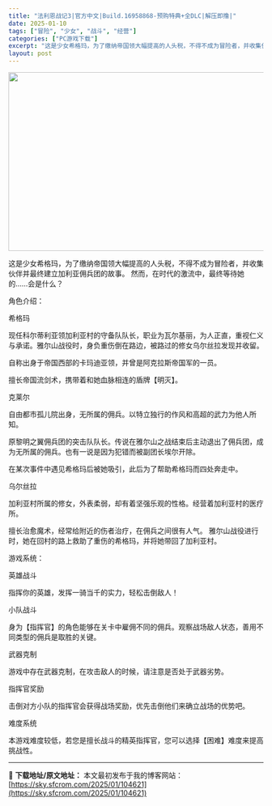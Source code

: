 ```yaml
---
title: "法利恩战记3|官方中文|Build.16958868-预购特典+全DLC|解压即撸|"
date: 2025-01-10
tags: ["冒险", "少女", "战斗", "经营"]
categories: ["PC游戏下载"]
excerpt: "这是少女希格玛，为了缴纳帝国领大幅提高的人头税，不得不成为冒险者，并收集伙伴并最终建立加利亚佣兵团的故事。 然而，在时代的激流中，最终等待她的……会是什么？ 角色介绍： 希格玛 现任科尔蒂利亚领加利亚村的守备队队长，职业为瓦尔基丽，为人正直，重视仁义与承诺。雅尔山战役时，身负重伤倒在路边，被路过的修&hellip;"
layout: post
---
```


<img class="aligncenter size-full wp-image-104650" src="https://sky.sfcrom.com/wp-content/uploads/2025/01/2025011007473697.webp" alt="" width="616" height="353" />

这是少女希格玛，为了缴纳帝国领大幅提高的人头税，不得不成为冒险者，并收集伙伴并最终建立加利亚佣兵团的故事。 然而，在时代的激流中，最终等待她的……会是什么？

角色介绍：

希格玛

现任科尔蒂利亚领加利亚村的守备队队长，职业为瓦尔基丽，为人正直，重视仁义与承诺。雅尔山战役时，身负重伤倒在路边，被路过的修女乌尔丝拉发现并收留。

自称出身于帝国西部的卡玛迪亚领，并曾是阿克拉斯帝国军的一员。

擅长帝国流剑术，携带着和她血脉相连的盾牌【明灭】。

克莱尔

自由都市孤儿院出身，无所属的佣兵。以特立独行的作风和高超的武力为他人所知。

原黎明之翼佣兵团的突击队队长。传说在雅尔山之战结束后主动退出了佣兵团，成为无所属的佣兵。也有一说是因为犯错而被副团长埃尔开除。

在某次事件中遇见希格玛后被她吸引，此后为了帮助希格玛而四处奔走中。

乌尔丝拉

加利亚村所属的修女，外表柔弱，却有着坚强乐观的性格。经营着加利亚村的医疗所。

擅长治愈魔术，经常给附近的伤者治疗，在佣兵之间很有人气。 雅尔山战役进行时，她在回村的路上救助了重伤的希格玛，并将她带回了加利亚村。

游戏系统：

英雄战斗

指挥你的英雄，发挥一骑当千的实力，轻松击倒敌人！

小队战斗

身为【指挥官】的角色能够在关卡中雇佣不同的佣兵。观察战场敌人状态，善用不同类型的佣兵是取胜的关键。

武器克制

游戏中存在武器克制，在攻击敌人的时候，请注意是否处于武器劣势。

指挥官奖励

击倒对方小队的指挥官会获得战场奖励，优先击倒他们来确立战场的优势吧。

难度系统

本游戏难度较低，若您是擅长战斗的精英指挥官，您可以选择【困难】难度来提高挑战性。

---
📖 **下载地址/原文地址：** 本文最初发布于我的博客网站：[https://sky.sfcrom.com/2025/01/104621](https://sky.sfcrom.com/2025/01/104621)

